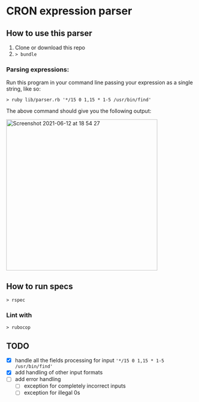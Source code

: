 # CRON expression parser

## How to use this parser

1. Clone or download this repo
2. `> bundle`

### Parsing expressions:

Run this program in your command line passing your expression as a single string, like so:   

`> ruby lib/parser.rb '*/15 0 1,15 * 1-5 /usr/bin/find'` 

The above command should give you the following output:  

<img width="403" alt="Screenshot 2021-06-12 at 18 54 27" src="https://user-images.githubusercontent.com/44335120/121785120-d056d900-cbaf-11eb-8b21-ec67db424aad.png">

## How to run specs

`> rspec`

### Lint with

`> rubocop`

## TODO

- [x] handle all the fields processing for input `'*/15 0 1,15 * 1-5 /usr/bin/find'`
- [x] add handling of other input formats
- [ ] add error handling
  - [ ] exception for completely incorrect inputs
  - [ ] exception for illegal 0s
